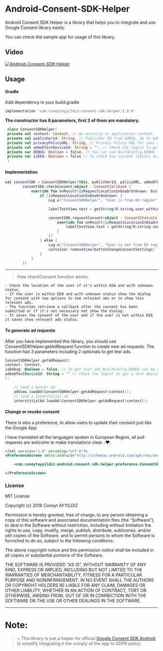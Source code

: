 # Android-Consent-SDK-Helper
Android Consent SDK Helper is a library that helps you to integrate and use Google Consent library easily.

You can check the sample app for usage of this library.

## Video
 
[![Android-Consent-SDK-Helper](https://img.youtube.com/vi/OZaq1Ljqge8/0.jpg)](https://youtu.be/OZaq1Ljqge8 "Android-Consent-SDK-Helper")
## Usage

#### Gradle

Add dependency in your build.gradle

```groovy
implementation 'com.cuneytayyildiz:consent-sdk-helper:1.0.0'
```

<b>The constructor has 6 parameters, first 3 of them are mandatory.</b>
```kotlin
 class ConsentSDKHelper(
 private val context: Context, // An activity or application context
 private val publisherId: String, // Publisher ID from AdMob, Go to AdMob -> Left Menu -> Settings -> Under the Account information section
 private val privacyPolicyURL: String, // Privacy Policy URL for your app
 private val admobTestDeviceId: String = "", // Check the logcat to get a test device id 
 private var DEBUG: Boolean = false, // You can use BuildConfig.DEBUG to test consent dialog
 private var isEEA: Boolean = false // To check how consent library acts if user within EU region or not.
 )
```

#### Implementation
```kotlin
val consentSDK = ConsentSDKHelper(this, publisherId, policyURL, admobTestDeviceId, BuildConfig.DEBUG)
        consentSDK.checkConsent(object : ConsentCallback {
            override fun onResult(isRequestLocationInEeaOrUnknown: Boolean) {
                if (isRequestLocationInEeaOrUnknown) {
                    Log.e("ConsentSDKHelper", "User is from EU region")

                    labelTextView.text = getString(R.string.user_within_eea_text, getPersonalizedOrNotSuffix(ConsentSDKHelper.isUserLocationWithinEea(this@MainActivity)))

                    consentSDK.requestConsent(object : ConsentStatusCallback {
                        override fun onResult(isRequestLocationInEeaOrUnknown: Boolean, isConsentPersonalized: Boolean) {
                            labelTextView.text = getString(R.string.user_within_eea_text, getPersonalizedOrNotSuffix(isConsentPersonalized))
                        }
                    })
                } else {
                    Log.e("ConsentSDKHelper", "User is not from EU region")
                    container.removeView(buttonChangeConsentSettings)
                }
            }
        })

```
---
> How checkConsent function works:
```
- Check the location of the user if it's within EEA and with unknown status.
- If the user is within EEA and with unknown status show the dialog for consent with two options to see relevant ads or to show less relevant ads.
- The function retrieve a callback after the consent has been submitted or if it's not necessary not show the dialog.
- It saves the consent of the user and if the user is not within EEA it saves show relevant ads status.
```

#### To generate ad requests

After you have implemented this library, you should use ConsentSDKHelper.getAdRequest function to create new ad requests. 
The function has 3 parameters including 2 optionals to get test ads.
```kotlin
ConsentSDKHelper.getAdRequest(
context: Context, 
isDebug: Boolean = false, // To get test ads BuildConfig.DEBUG can be used.
admobTestDeviceId: String = "" // Check the logcat to get a test device id 
):
```
 
```kotlin
    // load a banner ad
    adView.loadAd(ConsentSDKHelper.getAdRequest(context));
    // load a Interstitial ad
    interstitialAd.loadAd(ConsentSDKHelper.getAdRequest(context));
```

#### Change or revoke consent
There is also a preference, to allow users to update their consent just like the Google App. 

I have translated all the languages spoken in European Region, all pull requests are welcome to make translations clear. ::heart::

```xml
<?xml version="1.0" encoding="utf-8"?>
<PreferenceScreen xmlns:android="http://schemas.android.com/apk/res/android">

    <com.cuneytayyildiz.android.consent.sdk.helper.preference.ConsentSDKHelperPreference android:key="preference_ad_choice" />

</PreferenceScreen>
```
 
### License
MIT License

Copyright (c) 2018 Cüneyt AYYILDIZ

Permission is hereby granted, free of charge, to any person obtaining a copy
of this software and associated documentation files (the "Software"), to deal
in the Software without restriction, including without limitation the rights
to use, copy, modify, merge, publish, distribute, sublicense, and/or sell
copies of the Software, and to permit persons to whom the Software is
furnished to do so, subject to the following conditions:

The above copyright notice and this permission notice shall be included in all
copies or substantial portions of the Software.

THE SOFTWARE IS PROVIDED "AS IS", WITHOUT WARRANTY OF ANY KIND, EXPRESS OR
IMPLIED, INCLUDING BUT NOT LIMITED TO THE WARRANTIES OF MERCHANTABILITY,
FITNESS FOR A PARTICULAR PURPOSE AND NONINFRINGEMENT. IN NO EVENT SHALL THE
AUTHORS OR COPYRIGHT HOLDERS BE LIABLE FOR ANY CLAIM, DAMAGES OR OTHER
LIABILITY, WHETHER IN AN ACTION OF CONTRACT, TORT OR OTHERWISE, ARISING FROM,
OUT OF OR IN CONNECTION WITH THE SOFTWARE OR THE USE OR OTHER DEALINGS IN THE
SOFTWARE.

---
# Note:
> ~ This library is just a helper for official [Google Consent SDK Android](https://github.com/googleads/googleads-consent-sdk-android) to simplify integrating it the comply of the app to GDPR policy.
